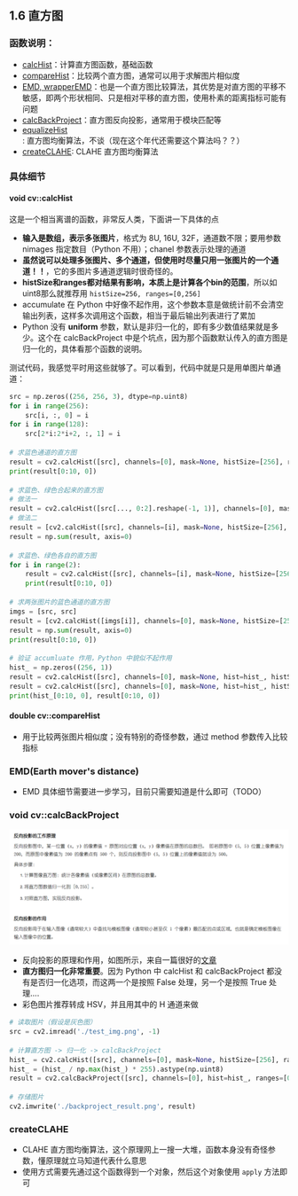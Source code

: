 ## 1.6 直方图

### 函数说明：

- [calcHist](https://docs.opencv.org/4.x/d6/dc7/group__imgproc__hist.html)：计算直方图函数，基础函数
- [compareHist](https://docs.opencv.org/4.x/d6/dc7/group__imgproc__hist.html#gaf4190090efa5c47cb367cf97a9a519bd)：比较两个直方图，通常可以用于求解图片相似度
- [EMD, wrapperEMD](https://docs.opencv.org/4.x/d6/dc7/group__imgproc__hist.html#ga902b8e60cc7075c8947345489221e0e0)：也是一个直方图比较算法，其优势是对直方图的平移不敏感，即两个形状相同、只是相对平移的直方图，使用朴素的距离指标可能有问题
- [calcBackProject](https://docs.opencv.org/4.x/d6/dc7/group__imgproc__hist.html#ga3a0af640716b456c3d14af8aee12e3ca)：直方图反向投影，通常用于模块匹配等
- [equalizeHist](https://docs.opencv.org/4.x/d6/dc7/group__imgproc__hist.html#ga7e54091f0c937d49bf84152a16f76d6e): 直方图均衡算法，不谈（现在这个年代还需要这个算法吗？？）
- [createCLAHE](https://docs.opencv.org/4.x/d6/dc7/group__imgproc__hist.html#gad3b7f72da85b821fda2bc41687573974): CLAHE 直方图均衡算法

### 具体细节

#### void cv::calcHist

这是一个相当离谱的函数，非常反人类，下面讲一下具体的点

- **输入是数组，表示多张图片**，格式为 8U, 16U, 32F，通道数不限；要用参数 nimages 指定数目（Python 不用）；chanel 参数表示处理的通道
- **虽然说可以处理多张图片、多个通道，但使用时尽量只用一张图片的一个通道！！**，它的多图片多通道逻辑时很奇怪的。
- **histSize和ranges都对结果有影响，本质上是计算各个bin的范围**，所以如uint8那么就推荐用 `histSize=256, ranges=[0,256]`
- accumulate 在 Python 中好像不起作用，这个参数本意是做统计前不会清空输出列表，这样多次调用这个函数，相当于最后输出列表进行了累加
- Python 没有 **uniform** 参数，默认是非归一化的，即有多少数值结果就是多少。这个在 calcBackProject 中是个坑点，因为那个函数默认传入的直方图是归一化的，具体看那个函数的说明。

测试代码，我感觉平时用这些就够了。可以看到，代码中就是只是用单图片单通道：

```python
src = np.zeros((256, 256, 3), dtype=np.uint8)
for i in range(256):
    src[i, :, 0] = i
for i in range(128):
    src[2*i:2*i+2, :, 1] = i

# 求蓝色通道的直方图
result = cv2.calcHist([src], channels=[0], mask=None, histSize=[256], ranges=[0,256])
print(result[0:10, 0])

# 求蓝色、绿色合起来的直方图
# 做法一
result = cv2.calcHist([src[..., 0:2].reshape(-1, 1)], channels=[0], mask=None, histSize=[256], ranges=[0,256])
# 做法二
result = [cv2.calcHist([src], channels=[i], mask=None, histSize=[256], ranges=[0,256]) for i in range(2)]
result = np.sum(result, axis=0)

# 求蓝色、绿色各自的直方图
for i in range(2):
    result = cv2.calcHist([src], channels=[i], mask=None, histSize=[256], ranges=[0,256])
    print(result[0:10, 0])

# 求两张图片的蓝色通道的直方图
imgs = [src, src]
result = [cv2.calcHist([imgs[i]], channels=[0], mask=None, histSize=[256], ranges=[0,256]) for i in range(2)]
result = np.sum(result, axis=0)
print(result[0:10, 0])

# 验证 accumluate 作用，Python 中貌似不起作用
hist_ = np.zeros((256, 1))
result = cv2.calcHist([src], channels=[0], mask=None, hist=hist_, histSize=[256], ranges=[0,256], accumulate=False)
result = cv2.calcHist([src], channels=[0], mask=None, hist=hist_, histSize=[256], ranges=[0,256], accumulate=True)
print(hist_[0:10, 0], result[0:10, 0])
```

#### double cv::compareHist

- 用于比较两张图片相似度；没有特别的奇怪参数，通过 method 参数传入比较指标

### EMD(Earth mover's distance)

- EMD 具体细节需要进一步学习，目前只需要知道是什么即可（TODO）

### void cv::calcBackProject

![1721014598451](image/1.6/1721014598451.png)

- 反向投影的原理和作用，如图所示，来自一篇很好的[文章](https://www.cnblogs.com/bjxqmy/p/12452420.html)
- **直方图归一化非常重要**。因为 Python 中 calcHist 和 calcBackProject 都没有是否归一化选项，而这两一个是按照 False 处理，另一个是按照 True 处理....
- 彩色图片推荐转成 HSV，并且用其中的 H 通道来做

```python
# 读取图片（假设是灰色图）
src = cv2.imread('./test_img.png', -1)

# 计算直方图 -> 归一化 -> calcBackProject
hist_ = cv2.calcHist([src], channels=[0], mask=None, histSize=[256], ranges=[0,256])
hist_ = (hist_ / np.max(hist_) * 255).astype(np.uint8)
result = cv2.calcBackProject([src], channels=[0], hist=hist_, ranges=[0,256], scale=1.0)

# 存储图片
cv2.imwrite('./backproject_result.png', result)
```

### createCLAHE

- CLAHE 直方图均衡算法，这个原理网上一搜一大堆，函数本身没有奇怪参数，懂原理就立马知道代表什么意思
- 使用方式需要先通过这个函数得到一个对象，然后这个对象使用 `apply` 方法即可
